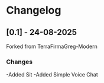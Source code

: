 # Changelog

## [0.1] - 24-08-2025
Forked from TerraFirmaGreg-Modern
### Changes
-Added Sit 
-Added Simple Voice Chat
